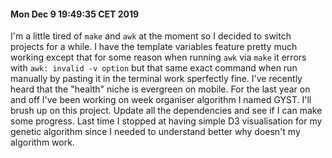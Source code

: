 #### Mon Dec  9 19:49:35 CET 2019
I'm a little tired of `make` and `awk` at the moment so I decided to switch projects for a while. I have the template variables feature pretty much working except that for some reason when running `awk` via `make` it errors with `awk: invalid -v option` but that same exact command when run manually by pasting it in the terminal work sperfectly fine.
I've recently heard that the "health" niche is evergreen on mobile. For the last year on and off I've been working on week organiser algorithm I named GYST. I'll brush up on this project. Update all the dependencies and see if I can make some progress. Last time I stopped at having simple D3 visualisation for my genetic algorithm since I needed to understand better why doesn't my algorithm work.
